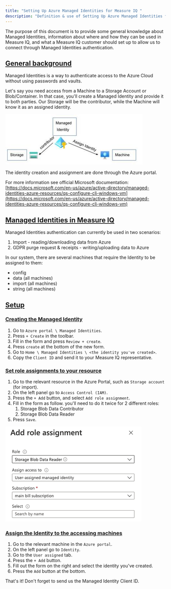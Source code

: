 ```yaml
---
title: "Setting Up Azure Managed Identities for Measure IQ "
description: "Definition & use of Setting Up Azure Managed Identities for Measure IQ "
---
```


The purpose of this document is to provide some general knowledge about Managed Identities, information about where and how they can be used in Measure IQ, and what a Measure IQ customer should set up to allow us to connect through Managed Identities authentication.

## [General background](#general-background)

Managed Identities is a way to authenticate access to the Azure Cloud without using passwords and vaults.

Let's say you need access from a Machine to a Storage Account or Blob/Container. In that case, you'll create a Managed Identity and provide it to both parties. Our Storage will be the contributor, while the Machine will know it as an assigned identity.

![](attachments/Managed%20Identities.jpg)

The identity creation and assignment are done through the Azure portal.

For more information see official Microsoft documentation: [https://docs.microsoft.com/en-us/azure/active-directory/managed-identities-azure-resources/qs-configure-cli-windows-vm](https://docs.microsoft.com/en-us/azure/active-directory/managed-identities-azure-resources/qs-configure-cli-windows-vm)

## [Managed Identities in Measure IQ](#managed-identities-in-measure-iq)

Managed Identities authentication can currently be used in two scenarios:

1. Import - reading/downloading data from Azure
2. GDPR purge request & receipts - writing/uploading data to Azure

In our system, there are several machines that require the Identity to be assigned to them:

- config
- data (all machines)
- import (all machines)
- string (all machines)

## [Setup](#setup)

### [Creating the Managed Identity](#creating-the-managed-identity)

1. Go to `Azure portal \ Managed Identities`.
2. Press `+ Create` in the toolbar.
3. Fill in the form and press `Review + create`.
4. Press `create` at the bottom of the new form.
5. Go to `Home \ Managed Identities \ <the identity you've created>`.
6. Copy the `Client ID` and send it to your Measure IQ representative.

### [Set role assignments to your resource](#set-role-assignments-to-your-resource)

1. Go to the relevant resource in the Azure Portal, such as `Storage account` (for import).
2. On the left panel go to `Access Control (IAM)`.
3. Press the `+ Add` button, and select `Add role assignment`.
4. Fill in the form as follow. you'll need to do it twice for 2 different roles:
   1. Storage Blob Data Contributor
   2. Storage Blob Data Reader
5. Press `Save`.

![](./attachments/image-20210930-224349.png)

### [Assign the Identity to the accessing machines](#assign-the-identity-to-the-accessing-machines)

1. Go to the relevant machine in the `Azure portal`.
2. On the left panel go to `Identity`.
3. Go to the `User assigned` tab.
4. Press the `+ Add` button.
5. Fill out the form on the right and select the identity you've created.
6. Press the `Add` button at the bottom.

That's it! Don't forget to send us the Managed Identity Client ID.
